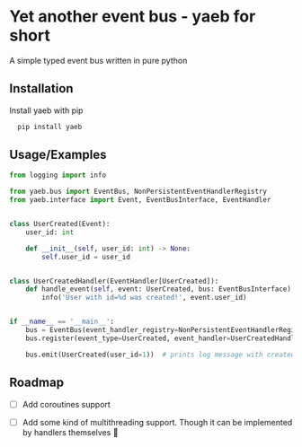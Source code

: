
# Yet another event bus - yaeb for short

A simple typed event bus written in pure python


## Installation

Install yaeb with pip

```bash
  pip install yaeb
```
    
## Usage/Examples

```python
from logging import info

from yaeb.bus import EventBus, NonPersistentEventHandlerRegistry
from yaeb.interface import Event, EventBusInterface, EventHandler


class UserCreated(Event):
    user_id: int

    def __init__(self, user_id: int) -> None:
        self.user_id = user_id


class UserCreatedHandler(EventHandler[UserCreated]):
    def handle_event(self, event: UserCreated, bus: EventBusInterface) -> None:
        info('User with id=%d was created!', event.user_id)


if __name__ == '__main__':
    bus = EventBus(event_handler_registry=NonPersistentEventHandlerRegistry())
    bus.register(event_type=UserCreated, event_handler=UserCreatedHandler())

    bus.emit(UserCreated(user_id=1))  # prints log message with created user id

```


## Roadmap

- [ ] Add coroutines support
- [ ] Add some kind of multithreading support. Though it can be implemented by handlers themselves 🤔

